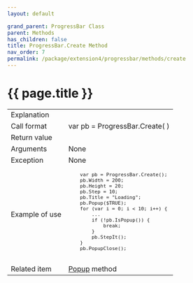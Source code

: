 ```yaml
---
layout: default

grand_parent: ProgressBar Class
parent: Methods
has_children: false
title: ProgressBar.Create Method
nav_order: 7
permalink: /package/extension4/progressbar/methods/create
---
```

# {{ page.title }}

<table>
  <tr>
    <td>Explanation</td>
    <td colspan="2"></td>
  </tr>
  <tr>
    <td>Call format</td>
    <td colspan="2">var pb = ProgressBar.Create( )</td>
  </tr>
  <tr>
    <td>Return value</td>
    <td colspan="2"></td>
  </tr>  
  <tr>
    <td>Arguments</td>
    <td colspan="2">None</td>
  </tr>
  <tr>
    <td>Exception</td>
    <td colspan="2">None</td>
  </tr>
  <tr>
    <td>Example of use</td>
    <td colspan="2"><code><pre>
    var pb = ProgressBar.Create();
    pb.Width = 200;
    pb.Height = 20;
    pb.Step = 10;
    pb.Title = "Loading";
    pb.Popup($TRUE);
    for (var i = 0; i < 10; i++) {
        ...
        if (!pb.IsPopup()) {
            break;
        }
        pb.StepIt();
    }
    pb.PopupClose();
    </pre></code></td>
  </tr>
  <tr>
    <td>Related item</td>
    <td colspan="2"><a href="/package/extension4/progressbar/methods/popup">Popup</a> method</td>
  </tr>
</table>



